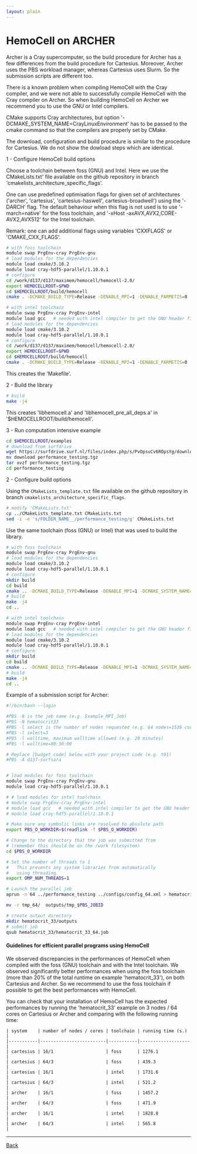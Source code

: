 ```yaml
---
layout: plain
---
```


# HemoCell on ARCHER

Archer is a Cray supercomputer, so the build procedure for Archer has a few differences from the build procedure for Cartesius.
Moreover, Archer uses the PBS workload manager, whereas Cartesius uses Slurm. So the submission scripts are different too.

There is a known problem when compiling HemoCell with the Cray compiler, and we were not able to successfully compile HemoCell with the Cray compiler on Archer.
So when building HemoCell on Archer we recommend you to use the GNU or Intel compilers.

CMake supports Cray architectures, but option '-DCMAKE_SYSTEM_NAME=CrayLinuxEnvironment' has to be passed to the cmake command so that the compilers are properly set by CMake.

The download, configuration and build procedure is similar to the procedure for Cartesius. We do not show the dowload steps which are identical.

1 - Configure HemoCell build options

Choose a toolchain between foss (GNU) and Intel.
Here we use the CMakeLists.txt' file available on the github repository in branch 'cmakelists_architecture_specific_flags'.

One can use predefined optimisation flags for given set of architectures ('archer', 'cartesius', 'cartesius-haswell', cartesius-broadwell') 
using the '-DARCH' flag. The default behaviour when this flag is not used is to use '-march=native' for the foss toolchain, and '-xHost -axAVX,AVX2,CORE-AVX2,AVX512' for the Intel toolchain.

Remark: one can add additional flags using variables 'CXXFLAGS' or 'CMAKE_CXX_FLAGS'.

```bash
# with foss toolchain
module swap PrgEnv-cray PrgEnv-gnu
# load modules for the dependencies
module load cmake/3.10.2
module load cray-hdf5-parallel/1.10.0.1
# configure
cd /work/d137/d137/maximem/hemocell/hemocell-2.0/
export HEMOCELLROOT=$PWD
cd $HEMOCELLROOT/build/hemocell
cmake . -DCMAKE_BUILD_TYPE=Release -DENABLE_MPI=1 -DENABLE_PARMETIS=0 -DCMAKE_SYSTEM_NAME=CrayLinuxEnvironment -DARCH=archer
```

```bash
# with intel toolchain
module swap PrgEnv-cray PrgEnv-intel
module load gcc   # needed with intel compiler to get the GNU header files for C++11 support
# load modules for the dependencies
module load cmake/3.10.2
module load cray-hdf5-parallel/1.10.0.1
# configure
cd /work/d137/d137/maximem/hemocell/hemocell-2.0/
export HEMOCELLROOT=$PWD
cd $HEMOCELLROOT/build/hemocell
cmake . -DCMAKE_BUILD_TYPE=Release -DENABLE_MPI=1 -DENABLE_PARMETIS=0 -DCMAKE_SYSTEM_NAME=CrayLinuxEnvironment -DARCH=archer
```

This creates the 'Makefile'.

2 - Build the library

```bash
# build
make -j4
```

This creates 'libhemocell.a' and 'libhemocell_pre_all_deps.a' in '$HEMOCELLROOT/build/hemocell'.

3 - Run computation intensive example

```bash
cd $HEMOCELLROOT/examples
# download from surfdrive
wget https://surfdrive.surf.nl/files/index.php/s/PvOpsuCv6ROpsYg/download
mv download performance_testing.tgz
tar xvzf performance_testing.tgz
cd performance_testing
```

2 - Configure build options

Using the `CMakeLists_template.txt` file available on the github repository in branch `cmakelists_architecture_specific_flags`.

```bash
# modify 'CMakeLists.txt'
cp ../CMakeLists_template.txt CMakeLists.txt
sed -i -e 's/FOLDER_NAME__/performance_testing/g' CMakeLists.txt
```

Use the same toolchain (foss (GNU) or Intel) that was used to build the library.


```bash
# with foss toolchain
module swap PrgEnv-cray PrgEnv-gnu
# load modules for the dependencies
module load cmake/3.10.2
module load cray-hdf5-parallel/1.10.0.1
# configure
mkdir build
cd build
cmake .. -DCMAKE_BUILD_TYPE=Release -DENABLE_MPI=1 -DCMAKE_SYSTEM_NAME=CrayLinuxEnvironment -DARCH=archer
# build
make -j4
cd ..
```

```bash
# with intel toolchain
module swap PrgEnv-cray PrgEnv-intel
module load gcc   # needed with intel compiler to get the GNU header files for C++11 support
# load modules for the dependencies
module load cmake/3.10.2
module load cray-hdf5-parallel/1.10.0.1
# configure
mkdir build
cd build
cmake .. -DCMAKE_BUILD_TYPE=Release -DENABLE_MPI=1 -DCMAKE_SYSTEM_NAME=CrayLinuxEnvironment -DARCH=archer
# build
make -j4
cd ..
```

Example of a submission script for Archer:

```bash
#!/bin/bash --login

#PBS -N is the job name (e.g. Example_MPI_Job)
#PBS -N hematocrit33
#PBS -l select is the number of nodes requested (e.g. 64 nodes=1536 cores)
#PBS -l select=3
#PBS -l walltime, maximum walltime allowed (e.g. 20 minutes)
#PBS -l walltime=00:30:00

# Replace [budget code] below with your project code (e.g. t01)
#PBS -A d137-surfsara


# load modules for foss toolchain
module swap PrgEnv-cray PrgEnv-gnu
module load cray-hdf5-parallel/1.10.0.1

# # load modules for intel toolchain
# module swap PrgEnv-cray PrgEnv-intel
# module load gcc   # needed with intel compiler to get the GNU header files for C++11 support
# module load cray-hdf5-parallel/1.10.0.1

# Make sure any symbolic links are resolved to absolute path
export PBS_O_WORKDIR=$(readlink -f $PBS_O_WORKDIR)

# Change to the directory that the job was submitted from
# (remember this should be on the /work filesystem)
cd $PBS_O_WORKDIR

# Set the number of threads to 1
#   This prevents any system libraries from automatically 
#   using threading.
export OMP_NUM_THREADS=1

# Launch the parallel job
aprun -n 64 ../performance_testing ../configs/config_64.xml > hematocrit_33_64_P_$PBS_JOBID.out 2> hematocrit_33_64_P_$PBS_JOBID.err

mv -r tmp_64/  outputs/tmp_$PBS_JOBID
```

```bash 
# create output directory
mkdir hematocrit_33/outputs
# submit job
qsub hematocrit_33/hematocrit_33_64.job
```

#### Guidelines for efficient parallel programs using HemoCell

We observed discrepancies in the performances of HemoCell when compiled with the foss (GNU) toolchain and with the Intel toolchain.
We observed significantly better performances when using the foss toolchain (more than 20% of the total runtime on example 'hematocrit_33'), on both Cartesius and Archer.
So we recommend to use the foss toolchain if possible to get the best performances with HemoCell.

You can check that your installation of HemoCell has the expected performances by running the 'hematocrit_33' example on 3 nodes / 64 cores on Cartesius or Archer and comparing with the following running time:

```
| system    | number of nodes / cores | toolchain | running time (s.) |
|-----------|-------------------------|-----------|-------------------|
| cartesius | 16/1                    | foss      | 1276.1            |
| cartesius | 64/3                    | foss      | 439.3             |
| cartesius | 16/1                    | intel     | 1731.6            |
| cartesius | 64/3                    | intel     | 521.2             |
| archer    | 16/1                    | foss      | 1457.2            |
| archer    | 64/3                    | foss      | 471.9             |
| archer    | 16/1                    | intel     | 1828.8            |
| archer    | 64/3                    | intel     | 565.8             |
```


---

[Back](../..)
